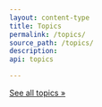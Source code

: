 ```yaml
---
layout: content-type
title: Topics
permalink: /topics/
source_path: /topics/
description:
api: topics

---
```


[See all topics »](https://demo.digital.gov/topics/)
